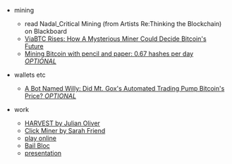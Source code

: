 + mining
	+ read Nadal_Critical Mining (from Artists Re:Thinking the Blockchain) on Blackboard
	+ [ViaBTC Rises: How A Mysterious Miner Could Decide Bitcoin's Future](https://www.coindesk.com/viabtc-mystery-miner-bitcoin-scaling-future/)
	+ [Mining Bitcoin with pencil and paper: 0.67 hashes per day *OPTIONAL*](http://www.righto.com/2014/09/mining-bitcoin-with-pencil-and-paper.html)

+ wallets etc
	+ [A Bot Named Willy: Did Mt. Gox's Automated Trading Pump Bitcoin's Price? *OPTIONAL*](https://www.coindesk.com/bot-named-willy-did-mt-goxs-automated-trading-pump-bitcoin-price/)

+ work
	+ [HARVEST by Julian Oliver](https://julianoliver.com/output/harvest)
	+ [Click Miner by Sarah Friend](http://www.statemachines.eu/projects/clickmine-by-s-friend/)
    + [play online](https://clickmine.click/)
	+ [Bail Bloc](https://bailbloc.thenewinquiry.com/)
    + [presentation](https://youtu.be/diJUzutcX-A?t=2680)
